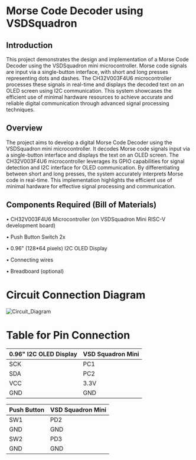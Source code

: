 # Morse Code Decoder using VSDSquadron

## Introduction

This project demonstrates the design and implementation of a Morse Code Decoder using the VSDSquadron mini microcontroller. Morse code signals are input via a single-button interface, with short and long presses representing dots and dashes. The CH32V003F4U6 microcontroller processes these signals in real-time and displays the decoded text on an OLED screen using I2C communication. This system showcases the efficient use of minimal hardware resources to achieve accurate and reliable digital communication through advanced signal processing techniques.

## Overview

The project aims to develop a digital Morse Code Decoder using the VSDSquadron mini microcontroller. It decodes Morse code signals input via a single-button interface and displays the text on an OLED screen. The CH32V003F4U6 microcontroller leverages its GPIO capabilities for signal detection and I2C interface for OLED communication. By differentiating between short and long presses, the system accurately interprets Morse code in real-time. This implementation highlights the efficient use of minimal hardware for effective signal processing and communication.


## Components Required (Bill of Materials)
• CH32V003F4U6 Microcontroller (on VSDSquadron Mini RISC-V development board)

• Push Button Switch 2x

• 0.96" (128*64 pixels) I2C OLED Display

• Connecting wires

• Breadboard (optional)

# Circuit Connection Diagram
![Circuit_Diagram](https://github.com/shreyash-patukale/team_ayodhya/assets/157274443/5615e4f9-749e-4119-aad7-df8a883f5b76)
# Table for Pin Connection
| 0.96" I2C OLED Display | VSD Squadron Mini |
| --- | --- |
| SCK | PC1 |
| SDA | PC2 |
| VCC | 3.3V |
| GND | GND |

| Push Button | VSD Squadron Mini |
| --- | --- |
| SW1 | PD2 |
| GND | GND |
| SW2 | PD3 |
| GND | GND |
